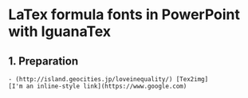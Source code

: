 # LaTex formula fonts in PowerPoint with IguanaTex
## 1. Preparation
    - (http://island.geocities.jp/loveinequality/) [Tex2img]
    [I'm an inline-style link](https://www.google.com)

